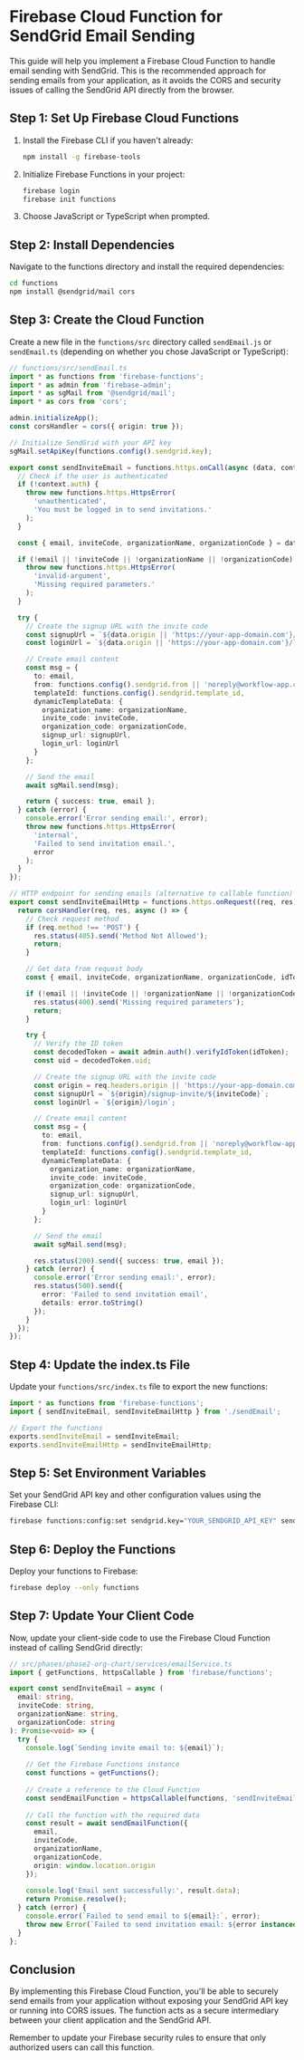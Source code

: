 # Firebase Cloud Function for SendGrid Email Sending

This guide will help you implement a Firebase Cloud Function to handle email sending with SendGrid. This is the recommended approach for sending emails from your application, as it avoids the CORS and security issues of calling the SendGrid API directly from the browser.

## Step 1: Set Up Firebase Cloud Functions

1. Install the Firebase CLI if you haven't already:
   ```bash
   npm install -g firebase-tools
   ```

2. Initialize Firebase Functions in your project:
   ```bash
   firebase login
   firebase init functions
   ```

3. Choose JavaScript or TypeScript when prompted.

## Step 2: Install Dependencies

Navigate to the functions directory and install the required dependencies:

```bash
cd functions
npm install @sendgrid/mail cors
```

## Step 3: Create the Cloud Function

Create a new file in the `functions/src` directory called `sendEmail.js` or `sendEmail.ts` (depending on whether you chose JavaScript or TypeScript):

```typescript
// functions/src/sendEmail.ts
import * as functions from 'firebase-functions';
import * as admin from 'firebase-admin';
import * as sgMail from '@sendgrid/mail';
import * as cors from 'cors';

admin.initializeApp();
const corsHandler = cors({ origin: true });

// Initialize SendGrid with your API key
sgMail.setApiKey(functions.config().sendgrid.key);

export const sendInviteEmail = functions.https.onCall(async (data, context) => {
  // Check if the user is authenticated
  if (!context.auth) {
    throw new functions.https.HttpsError(
      'unauthenticated',
      'You must be logged in to send invitations.'
    );
  }

  const { email, inviteCode, organizationName, organizationCode } = data;

  if (!email || !inviteCode || !organizationName || !organizationCode) {
    throw new functions.https.HttpsError(
      'invalid-argument',
      'Missing required parameters.'
    );
  }

  try {
    // Create the signup URL with the invite code
    const signupUrl = `${data.origin || 'https://your-app-domain.com'}/signup-invite/${inviteCode}`;
    const loginUrl = `${data.origin || 'https://your-app-domain.com'}/login`;

    // Create email content
    const msg = {
      to: email,
      from: functions.config().sendgrid.from || 'noreply@workflow-app.com',
      templateId: functions.config().sendgrid.template_id,
      dynamicTemplateData: {
        organization_name: organizationName,
        invite_code: inviteCode,
        organization_code: organizationCode,
        signup_url: signupUrl,
        login_url: loginUrl
      }
    };

    // Send the email
    await sgMail.send(msg);

    return { success: true, email };
  } catch (error) {
    console.error('Error sending email:', error);
    throw new functions.https.HttpsError(
      'internal',
      'Failed to send invitation email.',
      error
    );
  }
});

// HTTP endpoint for sending emails (alternative to callable function)
export const sendInviteEmailHttp = functions.https.onRequest((req, res) => {
  return corsHandler(req, res, async () => {
    // Check request method
    if (req.method !== 'POST') {
      res.status(405).send('Method Not Allowed');
      return;
    }

    // Get data from request body
    const { email, inviteCode, organizationName, organizationCode, idToken } = req.body;

    if (!email || !inviteCode || !organizationName || !organizationCode || !idToken) {
      res.status(400).send('Missing required parameters');
      return;
    }

    try {
      // Verify the ID token
      const decodedToken = await admin.auth().verifyIdToken(idToken);
      const uid = decodedToken.uid;

      // Create the signup URL with the invite code
      const origin = req.headers.origin || 'https://your-app-domain.com';
      const signupUrl = `${origin}/signup-invite/${inviteCode}`;
      const loginUrl = `${origin}/login`;

      // Create email content
      const msg = {
        to: email,
        from: functions.config().sendgrid.from || 'noreply@workflow-app.com',
        templateId: functions.config().sendgrid.template_id,
        dynamicTemplateData: {
          organization_name: organizationName,
          invite_code: inviteCode,
          organization_code: organizationCode,
          signup_url: signupUrl,
          login_url: loginUrl
        }
      };

      // Send the email
      await sgMail.send(msg);

      res.status(200).send({ success: true, email });
    } catch (error) {
      console.error('Error sending email:', error);
      res.status(500).send({ 
        error: 'Failed to send invitation email',
        details: error.toString()
      });
    }
  });
});
```

## Step 4: Update the index.ts File

Update your `functions/src/index.ts` file to export the new functions:

```typescript
import * as functions from 'firebase-functions';
import { sendInviteEmail, sendInviteEmailHttp } from './sendEmail';

// Export the functions
exports.sendInviteEmail = sendInviteEmail;
exports.sendInviteEmailHttp = sendInviteEmailHttp;
```

## Step 5: Set Environment Variables

Set your SendGrid API key and other configuration values using the Firebase CLI:

```bash
firebase functions:config:set sendgrid.key="YOUR_SENDGRID_API_KEY" sendgrid.from="noreply@your-domain.com" sendgrid.template_id="your-template-id"
```

## Step 6: Deploy the Functions

Deploy your functions to Firebase:

```bash
firebase deploy --only functions
```

## Step 7: Update Your Client Code

Now, update your client-side code to use the Firebase Cloud Function instead of calling SendGrid directly:

```typescript
// src/phases/phase2-org-chart/services/emailService.ts
import { getFunctions, httpsCallable } from 'firebase/functions';

export const sendInviteEmail = async (
  email: string,
  inviteCode: string,
  organizationName: string,
  organizationCode: string
): Promise<void> => {
  try {
    console.log(`Sending invite email to: ${email}`);
    
    // Get the Firebase Functions instance
    const functions = getFunctions();
    
    // Create a reference to the Cloud Function
    const sendEmailFunction = httpsCallable(functions, 'sendInviteEmail');
    
    // Call the function with the required data
    const result = await sendEmailFunction({
      email,
      inviteCode,
      organizationName,
      organizationCode,
      origin: window.location.origin
    });
    
    console.log('Email sent successfully:', result.data);
    return Promise.resolve();
  } catch (error) {
    console.error(`Failed to send email to ${email}:`, error);
    throw new Error(`Failed to send invitation email: ${error instanceof Error ? error.message : 'Unknown error'}`);
  }
};
```

## Conclusion

By implementing this Firebase Cloud Function, you'll be able to securely send emails from your application without exposing your SendGrid API key or running into CORS issues. The function acts as a secure intermediary between your client application and the SendGrid API.

Remember to update your Firebase security rules to ensure that only authorized users can call this function. 